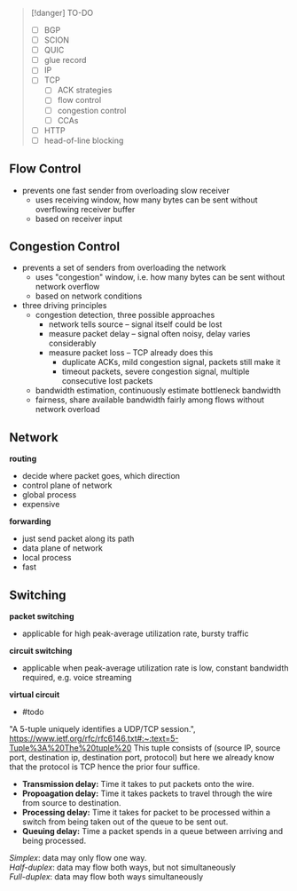 
> [!danger] TO-DO
> - [ ] BGP
> - [ ] SCION
> - [ ] QUIC
> - [ ] glue record
> - [ ] IP
> - [ ] TCP
>     - [ ] ACK strategies
>     - [ ] flow control
>     - [ ] congestion control
>     - [ ] CCAs
> - [ ] HTTP
> - [ ] head-of-line blocking


## Flow Control
- prevents one fast sender from overloading slow receiver
    - uses receiving window, how many bytes can be sent without overflowing receiver buffer
    - based on receiver input

## Congestion Control
- prevents a set of senders from overloading the network
    - uses "congestion" window, i.e. how many bytes can be sent without network overflow
    - based on network conditions
- three driving principles
    - congestion detection, three possible approaches
        - network tells source – signal itself could be lost
        - measure packet delay – signal often noisy, delay varies considerably
        - measure packet loss – TCP already does this
            - duplicate ACKs, mild congestion signal, packets still make it
            - timeout packets, severe congestion signal, multiple consecutive lost packets
    - bandwidth estimation, continuously estimate bottleneck bandwidth
    - fairness, share available bandwidth fairly among flows without network overload



## Network

**routing**
- decide where packet goes, which direction
- control plane of network
- global process
- expensive

**forwarding**
- just send packet along its path
- data plane of network
- local process
- fast


## Switching
**packet switching**
- applicable for high peak-average utilization rate, bursty traffic

**circuit switching**
- applicable when peak-average utilization rate is low, constant bandwidth required, e.g. voice streaming

**virtual circuit**
- #todo 


"A 5-tuple uniquely identifies a UDP/TCP session.", https://www.ietf.org/rfc/rfc6146.txt#:~:text=5-Tuple%3A%20The%20tuple%20
This tuple consists of (source IP, source port, destination ip, destination port, protocol) but here we already know that the protocol is TCP hence the prior four suffice.

- **Transmission delay:** Time it takes to put packets onto the wire.
- **Propoagation delay:** Time it takes packets to travel through the wire from source to destination.
- **Processing delay:** Time it takes for packet to be processed within a switch from being taken out of the queue to be sent out.
- **Queuing delay:** Time a packet spends in a queue between arriving and being processed.


_Simplex_: data may only flow one way.  
_Half-duplex_: data may flow both ways, but not simultaneously  
_Full-duplex_: data may flow both ways simultaneously
